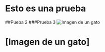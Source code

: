 # Esto es una prueba
##Pueba 2
###Prueba 3
![Imagen de un gato](https://images.ecestaticos.com/FVdcvD11qPRi-JWDH3USTiXDmeQ=/0x0:2120x1414/1200x900/filters:fill(white):format(jpg)/f.elconfidencial.com%2Foriginal%2F47b%2F328%2F963%2F47b3289639713b8e80c8d682d219fba7.jpg)
 # [Imagen de un gato]
